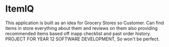 # ItemIQ
This application is built as an idea for Grocery Stores so Customer. Can find items in store everything about them and reviews on them also providing recommended items based off inapp checklist and past order history. PROJECT FOR YEAR 12 SOFTWARE DEVELOPMENT, So won't be perfect.

